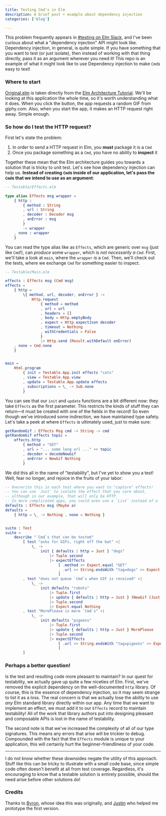 ```yaml
---
title: Testing Cmd's in Elm
description: A brief post + example about dependency injection
categories: ['blog']

---
```


This problem frequently appears in [#testing on Elm Slack](https://elmlang.slackarchive.io/testing),
and I've been curious about what a "dependency injection" API might look like.
Dependency injection, in general, is quite simple.
If you have something that you want to test (or just isolate),
then instead of working with that thing directly,
pass it as an argument wherever you need it!
This repo is an example of what it might look like to use Dependency injection to make `Cmd`s easy to test!


### Where to start

[Original.elm](https://github.com/hkgumbs/kofi.sexy/tree/master/_blogs/testing-cmds-in-elm/Original.elm)
is taken directly from the [Elm Architecture Tutorial](https://github.com/evancz/elm-architecture-tutorial).
We'll be looking at this application the whole time, so it's worth understanding what it does.
When you click the button, the app requests a random GIF from giphy.com.
Also, when you start the app, it makes an HTTP request right away.
Simple enough.


### So how do I test the HTTP request?

First let's state the problem:

1. In order to send a HTTP request in Elm, you **must** package it is a `Cmd`
2. Once you package something as a `Cmd`, you have no ability to **inspect** it

Together these mean that the Elm architecture guides you towards a solution that is tricky to unit test.
Let's see how dependency injection can help us.
**Instead of creating `Cmd`s inside of our application,
let's pass the `Cmd`s that we intend to use as an argument**:

```elm
-- Testable/Effects.elm

type alias Effects msg wrapper =
    { http :
        { method : String
        , url : String
        , decoder : Decoder msg
        , onError : msg
        }
        -> wrapper
    , none : wrapper
    }
```

You can read the type alias like as `Effects`,
which are generic over `msg` (just like `Cmd`!),
can _produce_ some `wrapper`, which is _not necessarily a `Cmd`_.
First, we'll take a look at `main`, where the `wrapper` _is_ a `Cmd`.
Then, we'll check out the tests, where we exchange `Cmd` for something easier to inspect.

```elm
-- Testable/Main.elm

effects : Effects msg (Cmd msg)
effects =
    { http =
        \{ method, url, decoder, onError } ->
            Http.request
                { method = method
                , url = url
                , headers = []
                , body = Http.emptyBody
                , expect = Http.expectJson decoder
                , timeout = Nothing
                , withCredentials = False
                }
                |> Http.send (Result.withDefault onError)
    , none = Cmd.none
    }


main =
    Html.program
        { init = Testable.App.init effects "cats"
        , view = Testable.App.view
        , update = Testable.App.update effects
        , subscriptions = \_ -> Sub.none
        }
```

You can see that our `init` and `update` functions are a bit different now:
they take `Effects` as the first parameter.
This restricts the kinds of stuff they can return—it must be created with one of the fields in the record!
So even though we've introduced some indirection, we have maintained type safety.
Let's take a peek at where `Effects` is ultimately used, just to make sure:

```elm
getRandomGif : Effects Msg cmd -> String -> cmd
getRandomGif effects topic =
    effects.http
        { method = "GET"
        , url = "... some long url ..." ++ topic
        , decoder = decodeNewGif
        , onError = NewGif Nothing
        }
```

We did this all in the name of "testability", but I've yet to show you a test!
Well, fear no longer, and rejoice in the fruits of your labor:

```elm
-- Overwrite this in each test where you want to "capture" effects!
-- You can use `Just` to isolate the effect that you care about,
-- although in our example, that will only be HTTP.
-- In more complicated apps, you could even use a `List` instead of a `Maybe`
defaults : Effects msg (Maybe a)
defaults =
    { http = \_ -> Nothing , none = Nothing }


suite : Test
suite =
    describe "`Cmd`s that can be tested"
        [ test "asks for GIFs, right off the bat" <|
            \_ ->
                init { defaults | http = Just } "dogs"
                    |> Tuple.second
                    |> expectEffects
                        [ .method >> Expect.equal "GET"
                        , .url >> String.endsWith "tag=dogs" >> Expect.true "url tag"
                        ]
        , test "does not queue `Cmd`s when GIF is received" <|
            \_ ->
                init defaults "robots"
                    |> Tuple.first
                    |> update { defaults | http = Just } (NewGif (Just "a-robot"))
                    |> Tuple.second
                    |> Expect.equal Nothing
        , test "MorePlease is more `Cmd`s" <|
            \_ ->
                init defaults "pigeons"
                    |> Tuple.first
                    |> update { defaults | http = Just } MorePlease
                    |> Tuple.second
                    |> expectEffects
                        [ .url >> String.endsWith "tag=pigeons" >> Expect.true "url tag"
                        ]
        ]
```


### Perhaps a better question!

Is the test and resulting code more pleasant to maintain?
In our quest for testability, we actually gave up quite a few niceties of Elm.
First, we've removed the explicit dependency on the well-documented `http` library.
Of course, this is the essence of dependency injection, so it may seem strange to list it as a loss.
The real concern is that we actually lose the ability to use _any_ Elm standard library directly within our app.
Any time that we want to implement an effect, we must add it to our `Effects` record to maintain testability!
All of the work that library authors put into designing pleasant and composable APIs is lost in the name of testability.

The second note is that we've increased the complexity of all of our type signatures.
This means any errors that arise will be trickier to debug.
Compounded with the fact that the `Effects` module is unique to your application,
this will certainly hurt the beginner-friendliness of your code.

---

I do not know whether these downsides negate the utility of this approach.
Stuff like this can be tricky to illustrate with a small code base,
since simple code often doesn't benefit at all from test coverage.
Regardless, it's encouraging to know that a testable solution is entirely possible,
should the need arise before other solutions do!


### Credits

Thanks to [Byron](https://github.com/BWoodfork), whose idea this was originally,
and [Justin](https://github.com/7hoenix/) who helped me prototype the first version.
